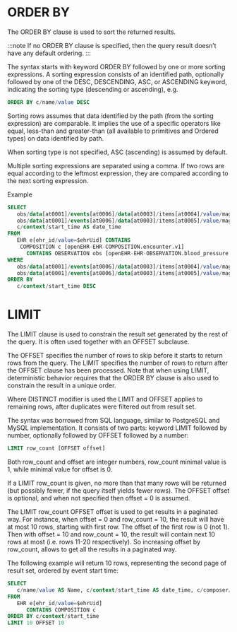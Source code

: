 # ORDER BY

The ORDER BY clause is used to sort the returned results.

:::note
If no ORDER BY clause is specified, then the query result doesn’t have any default ordering.
:::

The syntax starts with keyword ORDER BY followed by one or more sorting expressions. A sorting expression consists of an identified path, optionally followed by one of the DESC, DESCENDING, ASC, or ASCENDING keyword, indicating the sorting type (descending or ascending), e.g.

```sql
ORDER BY c/name/value DESC
```

Sorting rows assumes that data identified by the path (from the sorting expression) are comparable. It implies the use of a specific operators like equal, less-than and greater-than (all available to primitives and Ordered types) on data identified by path.

When sorting type is not specified, ASC (ascending) is assumed by default.

Multiple sorting expressions are separated using a comma. If two rows are equal according to the leftmost expression, they are compared according to the next sorting expression.

Example

```sql
SELECT
   obs/data[at0001]/events[at0006]/data[at0003]/items[at0004]/value/magnitude AS systolic,
   obs/data[at0001]/events[at0006]/data[at0003]/items[at0005]/value/magnitude AS diastlic,
   c/context/start_time AS date_time
FROM
   EHR e[ehr_id/value=$ehrUid] CONTAINS 
    COMPOSITION c [openEHR-EHR-COMPOSITION.encounter.v1]
      CONTAINS OBSERVATION obs [openEHR-EHR-OBSERVATION.blood_pressure.v1]
WHERE
   obs/data[at0001]/events[at0006]/data[at0003]/items[at0004]/value/magnitude >= 140 OR
   obs/data[at0001]/events[at0006]/data[at0003]/items[at0005]/value/magnitude >= 90
ORDER BY
   c/context/start_time DESC
```   

# LIMIT

The LIMIT clause is used to constrain the result set generated by the rest of the query. It is often used together with an OFFSET subclause.

The OFFSET specifies the number of rows to skip before it starts to return rows from the query. The LIMIT specifies the number of rows to return after the OFFSET clause has been processed. Note that when using LIMIT, deterministic behavior requires that the ORDER BY clause is also used to constrain the result in a unique order.

Where DISTINCT modifier is used the LIMIT and OFFSET applies to remaining rows, after duplicates were filtered out from result set.

The syntax was borrowed from SQL language, similar to PostgreSQL and MySQL implementation. It consists of two parts: keyword LIMIT followed by number, optionally followed by OFFSET followed by a number:

```sql
LIMIT row_count [OFFSET offset]
```

Both row_count and offset are integer numbers, row_count minimal value is 1, while minimal value for offset is 0.

If a LIMIT row_count is given, no more than that many rows will be returned (but possibly fewer, if the query itself yields fewer rows). The OFFSET offset is optional, and when not specified then offset = 0 is assumed.

The LIMIT row_count OFFSET offset is used to get results in a paginated way. For instance, when offset = 0 and row_count = 10, the result will have at most 10 rows, starting with first row. The offset of the first row is 0 (not 1). Then with offset = 10 and row_count = 10, the result will contain next 10 rows at most (i.e. rows 11-20 respectively). So increasing offset by row_count, allows to get all the results in a paginated way.

The following example will return 10 rows, representing the second page of result set, ordered by event start time:

```sql
SELECT
   c/name/value AS Name, c/context/start_time AS date_time, c/composer/name AS Composer
FROM
   EHR e[ehr_id/value=$ehrUid]
      CONTAINS COMPOSITION c
ORDER BY c/context/start_time
LIMIT 10 OFFSET 10
```